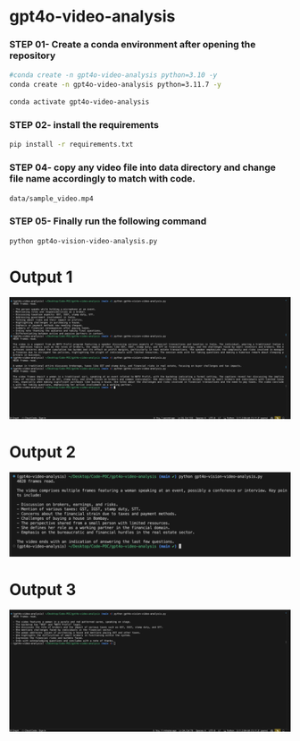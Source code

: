 # gpt4o-video-analysis

### STEP 01- Create a conda environment after opening the repository

```bash
#conda create -n gpt4o-video-analysis python=3.10 -y
conda create -n gpt4o-video-analysis python=3.11.7 -y
```

```bash
conda activate gpt4o-video-analysis
```


### STEP 02- install the requirements
```bash
pip install -r requirements.txt
```

### STEP 04- copy any video file into data directory and change file name accordingly to match with code.

```bash
data/sample_video.mp4
```

### STEP 05- Finally run the following command

```bash
python gpt4o-vision-video-analysis.py
```

# Output 1

![Output 1: ](https://github.com/skramana1973/gpt4o-video-analysis/blob/main/output/output1.png?raw=true)

# Output 2


![Output 2: ](https://github.com/skramana1973/gpt4o-video-analysis/blob/main/output/output3.png?raw=true)

# Output 3


![Output 2: ](https://github.com/skramana1973/gpt4o-video-analysis/blob/main/output/output2.png?raw=true)

